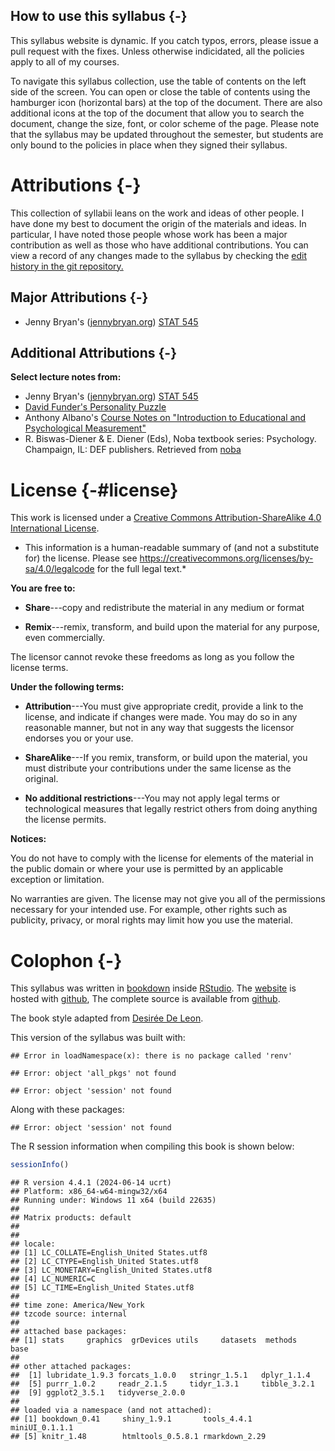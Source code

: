 ## How to use this syllabus {-}


This syllabus website is dynamic. If you catch typos, errors, please issue a pull request with the fixes. Unless otherwise indicidated, all the policies apply to all of my courses.


To navigate this syllabus collection, use the table of contents on the left side of the screen. You can open or close the table of contents using the hamburger icon (horizontal bars) at the top of the document. There are also additional icons at the top of the document that allow you to search the document, change the size, font, or color scheme of the page. Please note that the syllabus may be updated throughout the semester, but students are only bound to the policies in place when they signed their syllabus.



# Attributions {-}

This collection of syllabii leans on the work and ideas of other people. I have done my best to document the origin of the materials and ideas. In particular, I have noted those people whose work has been a major contribution as well as those who have additional contributions. You can view a record of any changes made to the syllabus by checking the [edit history in the git repository.](https://github.com/smasongarrison/Syllabi/commits/main)

## Major Attributions  {-}

* Jenny Bryan's ([jennybryan.org](https://jennybryan.org)) [STAT 545][stat-545]


## Additional Attributions  {-}

**Select lecture notes from:**

* Jenny Bryan's ([jennybryan.org](https://jennybryan.org/)) [STAT 545](https://stat545.com/)
* [David Funder's Personality Puzzle](https://wwnorton.com/books/The-Personality-Puzzle/)
* Anthony Albano's [Course Notes on "Introduction to Educational and Psychological Measurement"](https://www.thetaminusb.com/intro-measurement-r/)
* R. Biswas-Diener & E. Diener (Eds), Noba textbook series: Psychology. Champaign, IL: DEF publishers. Retrieved from [noba](https://nobaproject.com/)

# License {-#license}

This work is licensed under a [Creative Commons Attribution-ShareAlike 4.0 International License](https://creativecommons.org/licenses/by-sa/4.0/).

<!-- <center>
<i class="fab fa-creative-commons fa-2x"></i><i class="fab fa-creative-commons-by fa-2x"></i><i class="fab fa-creative-commons-sa fa-2x"></i>
</center>
 -->
 
* This information is a human-readable summary of (and not a substitute for) the license.
Please see https://creativecommons.org/licenses/by-sa/4.0/legalcode for the full legal text.*

**You are free to:**

- **Share**---copy and redistribute the material in any medium or
  format

- **Remix**---remix, transform, and build upon the material for any
  purpose, even commercially.

The licensor cannot revoke these freedoms as long as you follow the
license terms.

**Under the following terms:**

- **Attribution**---You must give appropriate credit, provide a link
  to the license, and indicate if changes were made. You may do so in
  any reasonable manner, but not in any way that suggests the licensor
  endorses you or your use.
  
- **ShareAlike**---If you remix, transform, or build upon the material, you must distribute your contributions under the same license as the original. 

- **No additional restrictions**---You may not apply legal terms or
  technological measures that legally restrict others from doing
  anything the license permits.

**Notices:**

You do not have to comply with the license for elements of the
material in the public domain or where your use is permitted by an
applicable exception or limitation.

No warranties are given. The license may not give you all of the
permissions necessary for your intended use. For example, other rights
such as publicity, privacy, or moral rights may limit how you use the
material.






# Colophon {-}

This syllabus was written in [bookdown](http://bookdown.org/) inside [RStudio](http://www.rstudio.com/ide/). The [website][web] is hosted with [github](https://www.github.com), The complete source is available from [github][git].

The book style adapted from [Desirée De Leon](https://desiree.rbind.io/).

This version of the syllabus was built with:



```
## Error in loadNamespace(x): there is no package called 'renv'
```

```
## Error: object 'all_pkgs' not found
```

```
## Error: object 'session' not found
```

Along with these packages:



```
## Error: object 'session' not found
```

The R session information when compiling this book is shown below:




``` r
sessionInfo()
```

```
## R version 4.4.1 (2024-06-14 ucrt)
## Platform: x86_64-w64-mingw32/x64
## Running under: Windows 11 x64 (build 22635)
## 
## Matrix products: default
## 
## 
## locale:
## [1] LC_COLLATE=English_United States.utf8 
## [2] LC_CTYPE=English_United States.utf8   
## [3] LC_MONETARY=English_United States.utf8
## [4] LC_NUMERIC=C                          
## [5] LC_TIME=English_United States.utf8    
## 
## time zone: America/New_York
## tzcode source: internal
## 
## attached base packages:
## [1] stats     graphics  grDevices utils     datasets  methods   base     
## 
## other attached packages:
##  [1] lubridate_1.9.3 forcats_1.0.0   stringr_1.5.1   dplyr_1.1.4    
##  [5] purrr_1.0.2     readr_2.1.5     tidyr_1.3.1     tibble_3.2.1   
##  [9] ggplot2_3.5.1   tidyverse_2.0.0
## 
## loaded via a namespace (and not attached):
## [1] bookdown_0.41     shiny_1.9.1       tools_4.4.1       miniUI_0.1.1.1   
## [5] knitr_1.48        htmltools_0.5.8.1 rmarkdown_2.29
```


<!--class Links-->
[web]: https://smasongarrison.github.io/syllabi
[git]: https://github.com/smasongarrison/syllabi
[slides]: https://github.com/DataScience4Psych/slides
[edits]: https://github.com/smasongarrison/syllabi/commits/main
<!-- keep-->

[stat-545]: https://stat545.com
[jennybryan]: https://jennybryan.org

[albano-class]: https://www.thetaminusb.com/intro-measurement-r/
[noba]: https://nobaproject.com/
[ytplaylist]: https://ytplaylist-len.herokuapp.com/
